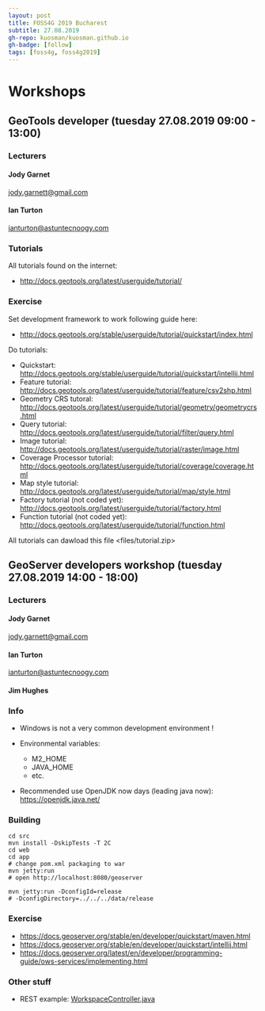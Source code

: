 ```yaml
---
layout: post
title: FOSS4G 2019 Bucharest
subtitle: 27.08.2019
gh-repo: kuosman/kuosman.github.io
gh-badge: [follow]
tags: [foss4g, foss4g2019]
---
```


# Workshops

## GeoTools developer (tuesday 27.08.2019 09:00 - 13:00)

### Lecturers

#### Jody Garnet

jody.garnett@gmail.com

#### Ian Turton

ianturton@astuntecnoogy.com

### Tutorials

All tutorials found on the internet:
* <http://docs.geotools.org/latest/userguide/tutorial/>

### Exercise

Set development framework to work following guide here:
* <http://docs.geotools.org/stable/userguide/tutorial/quickstart/index.html>

Do tutorials:
* Quickstart: <http://docs.geotools.org/stable/userguide/tutorial/quickstart/intellij.html>
* Feature tutorial: <http://docs.geotools.org/latest/userguide/tutorial/feature/csv2shp.html>
* Geometry CRS   tutoral: <http://docs.geotools.org/latest/userguide/tutorial/geometry/geometrycrs.html>
* Query tutorial: <http://docs.geotools.org/latest/userguide/tutorial/filter/query.html>
* Image tutorial: <http://docs.geotools.org/latest/userguide/tutorial/raster/image.html>
* Coverage Processor tutorial: <http://docs.geotools.org/latest/userguide/tutorial/coverage/coverage.html>
* Map style tutorial: <http://docs.geotools.org/latest/userguide/tutorial/map/style.html>
* Factory tutorial (not coded yet): <http://docs.geotools.org/latest/userguide/tutorial/factory.html>
* Function tutorial (not coded yet): <http://docs.geotools.org/latest/userguide/tutorial/function.html>

All tutorials can dawload this file <files/tutorial.zip>


## GeoServer developers workshop (tuesday 27.08.2019 14:00 - 18:00)

### Lecturers

#### Jody Garnet

jody.garnett@gmail.com

#### Ian Turton

ianturton@astuntecnoogy.com

#### Jim Hughes

### Info

* Windows is not a very common development environment !
* Environmental variables:
    * M2_HOME
    * JAVA_HOME
    * etc.

* Recommended use OpenJDK now days (leading java now): <https://openjdk.java.net/>

### Building

```
cd src
mvn install -DskipTests -T 2C
cd web
cd app
# change pom.xml packaging to war
mvn jetty:run
# open http://localhost:8080/geoserver

mvn jetty:run -DconfigId=release
# -DconfigDirectory=../../../data/release
```

### Exercise

* <https://docs.geoserver.org/stable/en/developer/quickstart/maven.html>
* <https://docs.geoserver.org/stable/en/developer/quickstart/intellij.html>
* <https://docs.geoserver.org/latest/en/developer/programming-guide/ows-services/implementing.html>

### Other stuff

* REST example: [WorkspaceController.java](https://github.com/geoserver/geoserver/blob/master/src/restconfig/src/main/java/org/geoserver/rest/catalog/WorkspaceController.java)
